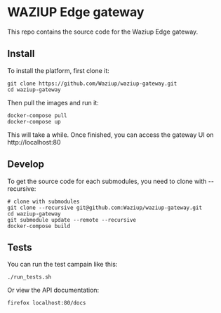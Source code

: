 WAZIUP Edge gateway
===================

This repo contains the source code for the Waziup Edge gateway.

Install
-------

To install the platform, first clone it:
```
git clone https://github.com/Waziup/waziup-gateway.git
cd waziup-gateway
```

Then pull the images and run it:
```
docker-compose pull
docker-compose up
```

This will take a while. Once finished, you can access the gateway UI on http://localhost:80

Develop
-------

To get the source code for each submodules, you need to clone with --recursive:
```
# clone with submodules
git clone --recursive git@github.com:Waziup/waziup-gateway.git
cd waziup-gateway
git submodule update --remote --recursive
docker-compose build
```

Tests
-----

You can run the test campain like this:
```
./run_tests.sh
```

Or view the API documentation:
```
firefox localhost:80/docs
```

